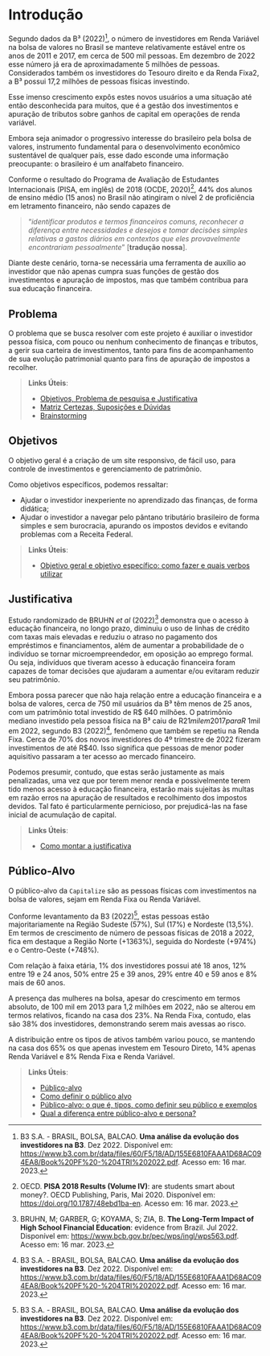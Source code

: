 # Introdução

Segundo dados da B³ (2022)[^1], o número de investidores em Renda Variável na bolsa de valores no Brasil se manteve relativamente estável entre os anos de 2011 e 2017, em cerca de 500 mil pessoas. Em dezembro de 2022 esse número já era de aproximadamente 5 milhões de pessoas. Considerados também os investidores do Tesouro direito e da Renda Fixa2, a B³ possui 17,2 milhões de pessoas físicas investindo. 

Esse imenso crescimento expôs estes novos usuários a uma situação até então desconhecida para muitos, que é a gestão dos investimentos e apuração de tributos sobre ganhos de capital em operações de renda variável. 

Embora seja animador o progressivo interesse do brasileiro pela bolsa de valores, instrumento fundamental para o desenvolvimento econômico sustentável de qualquer país, esse dado esconde uma informação preocupante: o brasileiro é um analfabeto financeiro. 

Conforme o resultado do Programa de Avaliação de Estudantes Internacionais (PISA, em inglês) de 2018 (OCDE, 2020)[^2], 44% dos alunos de ensino médio (15 anos) no Brasil não atingiram o nível 2 de proficiência em letramento financeiro, não sendo capazes de

> “*identificar produtos e termos financeiros comuns, reconhecer a diferença entre necessidades e desejos e tomar decisões simples relativas a gastos diários em contextos que eles provavelmente encontrariam pessoalmente*” [**tradução nossa**]. 

Diante deste cenário, torna-se necessária uma ferramenta de auxílio ao investidor que não apenas cumpra suas funções de gestão dos investimentos e apuração de impostos, mas que também contribua para sua educação financeira. 

## Problema

O problema que se busca resolver com este projeto é auxiliar o investidor pessoa física, com pouco ou nenhum conhecimento de finanças e tributos, a gerir sua carteira de investimentos, tanto para fins de acompanhamento de sua evolução patrimonial quanto para fins de apuração de impostos a recolher. 

> **Links Úteis**:
> - [Objetivos, Problema de pesquisa e Justificativa](https://medium.com/@versioparole/objetivos-problema-de-pesquisa-e-justificativa-c98c8233b9c3)
> - [Matriz Certezas, Suposições e Dúvidas](https://medium.com/educa%C3%A7%C3%A3o-fora-da-caixa/matriz-certezas-suposi%C3%A7%C3%B5es-e-d%C3%BAvidas-fa2263633655)
> - [Brainstorming](https://www.euax.com.br/2018/09/brainstorming/)

## Objetivos

O objetivo geral é a criação de um site responsivo, de fácil uso, para controle de investimentos e gerenciamento de patrimônio. 

Como objetivos específicos, podemos ressaltar: 

* Ajudar o investidor inexperiente no aprendizado das finanças, de forma didática; 
* Ajudar o investidor a navegar pelo pântano tributário brasileiro de forma simples e sem burocracia, apurando os impostos devidos e evitando problemas com a Receita Federal.  

> **Links Úteis**:
> - [Objetivo geral e objetivo específico: como fazer e quais verbos utilizar](https://blog.mettzer.com/diferenca-entre-objetivo-geral-e-objetivo-especifico/)

## Justificativa

Estudo randomizado de BRUHN *et al* (2022)[^3] demonstra que o acesso à educação financeira, no longo prazo, diminuiu o uso de linhas de crédito com taxas mais elevadas e reduziu o atraso no pagamento dos empréstimos e financiamentos, além de aumentar a probabilidade de o indivíduo se tornar microempreendedor, em oposição ao emprego formal. Ou seja, indivíduos que tiveram acesso à educação financeira foram capazes de tomar decisões que ajudaram a aumentar e/ou evitaram reduzir seu patrimônio. 

Embora possa parecer que não haja relação entre a educação financeira e a bolsa de valores, cerca de 750 mil usuários da B³ têm menos de 25 anos, com um patrimônio total investido de R$ 640 milhões. O patrimônio mediano investido pela pessoa física na B³ caiu de R$21 mil em 2017 para R$ 1mil em 2022, segundo B3 (2022)[^1], fenômeno que também se repetiu na Renda Fixa. Cerca de 70% dos novos investidores do 4º trimestre de 2022 fizeram investimentos de até R$40. Isso significa que pessoas de menor poder aquisitivo passaram a ter acesso ao mercado financeiro.

Podemos presumir, contudo, que estas serão justamente as mais penalizadas, uma vez que por terem menor renda e possivelmente terem tido menos acesso à educação financeira, estarão mais sujeitas às multas em razão erros na apuração de resultados e recolhimento dos impostos devidos. Tal fato é particularmente pernicioso, por prejudicá-las na fase inicial de acumulação de capital. 

> **Links Úteis**:
> - [Como montar a justificativa](https://guiadamonografia.com.br/como-montar-justificativa-do-tcc/)

## Público-Alvo

O público-alvo da `Capitalize` são as pessoas físicas com investimentos na bolsa de valores, sejam em Renda Fixa ou Renda Variável. 

Conforme levantamento da B3 (2022)[^1], estas pessoas estão majoritariamente na Região Sudeste (57%), Sul (17%) e Nordeste (13,5%). Em termos de crescimento de número de pessoas físicas de 2018 a 2022, fica em destaque a Região Norte (+1363%), seguida do Nordeste (+974%) e o Centro-Oeste (+748%). 

Com relação à faixa etária, 1% dos investidores possui até 18 anos, 12% entre 19 e 24 anos, 50% entre 25 e 39 anos, 29% entre 40 e 59 anos e 8% mais de 60 anos. 

A presença das mulheres na bolsa, apesar do crescimento em termos absoluto, de 100 mil em 2013 para 1,2 milhões em 2022, não se alterou em termos relativos, ficando na casa dos 23%. Na Renda Fixa, contudo, elas são 38% dos investidores, demonstrando serem mais avessas ao risco. 

A distribuição entre os tipos de ativos também variou pouco, se mantendo na casa dos 65% os que apenas investem em Tesouro Direto, 14% apenas Renda Variável e 8% Renda Fixa e Renda Variável. 

[^1]: B3 S.A. - BRASIL, BOLSA, BALCAO. **Uma análise da evolução dos investidores na B3**. Dez 2022. Disponível em: https://www.b3.com.br/data/files/60/F5/18/AD/155E6810FAAA1D68AC094EA8/Book%20PF%20-%204TRI%202022.pdf. Acesso em: 16 mar. 2023.

[^2]: OECD. **PISA 2018 Results (Volume IV)**: are students smart about money?. OECD Publishing, Paris, Mai 2020. Disponível em: https://doi.org/10.1787/48ebd1ba-en. Acesso em: 16 mar. 2023.

[^3]: BRUHN, M; GARBER, G; KOYAMA, S; ZIA, B. **The Long-Term Impact of High School Financial Education**: evidence from Brazil. Jul 2022. Disponível em: https://www.bcb.gov.br/pec/wps/ingl/wps563.pdf. Acesso em: 16 mar. 2023.

> **Links Úteis**:
> - [Público-alvo](https://blog.hotmart.com/pt-br/publico-alvo/)
> - [Como definir o público alvo](https://exame.com/pme/5-dicas-essenciais-para-definir-o-publico-alvo-do-seu-negocio/)
> - [Público-alvo: o que é, tipos, como definir seu público e exemplos](https://klickpages.com.br/blog/publico-alvo-o-que-e/)
> - [Qual a diferença entre público-alvo e persona?](https://rockcontent.com/blog/diferenca-publico-alvo-e-persona/)
